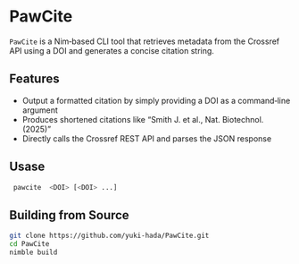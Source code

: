 # PawCite

 `PawCite` is a Nim‑based CLI tool that retrieves metadata from the Crossref API using a DOI and generates a concise citation string.

 ## Features
 - Output a formatted citation by simply providing a DOI as a command‑line argument  
- Produces shortened citations like “Smith J. et al., Nat. Biotechnol. (2025)”  
- Directly calls the Crossref REST API and parses the JSON response

## Usase

```bash
 pawcite  <DOI> [<DOI> ...]
```


## Building from Source

```bash
git clone https://github.com/yuki-hada/PawCite.git
cd PawCite
nimble build
```
